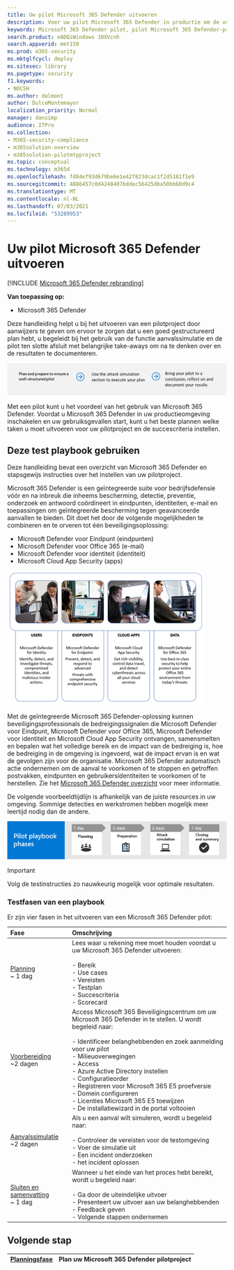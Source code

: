 ```yaml
---
title: Uw pilot Microsoft 365 Defender uitvoeren
description: Voer uw pilot Microsoft 365 Defender in productie om de voordelen en acceptatie van Microsoft 365 Defender.
keywords: Microsoft 365 Defender pilot, pilot Microsoft 365 Defender-project uitvoeren, Microsoft 365 Defender evalueren in productie, Microsoft 365 Defender pilotproject, cyberbeveiliging, geavanceerde permanente bedreiging, bedrijfsbeveiliging, apparaten, apparaat, identiteit, gebruikers, gegevens, toepassingen, incidenten, geautomatiseerd onderzoek en herstel, geavanceerd zoeken
search.product: eADQiWindows 10XVcnh
search.appverid: met150
ms.prod: m365-security
ms.mktglfcycl: deploy
ms.sitesec: library
ms.pagetype: security
f1.keywords:
- NOCSH
ms.author: dolmont
author: DulceMontemayor
localization_priority: Normal
manager: dansimp
audience: ITPro
ms.collection:
- M365-security-compliance
- m365solution-overview
- m365solution-pilotmtpproject
ms.topic: conceptual
ms.technology: m365d
ms.openlocfilehash: fd84ef93d679be6e1e42f823dcac1f2d5181f1e9
ms.sourcegitcommit: 4886457c0d4248407bddec56425dba50bb60d9c4
ms.translationtype: MT
ms.contentlocale: nl-NL
ms.lasthandoff: 07/03/2021
ms.locfileid: "53289953"
---
```

# <a name="run-your-pilot-microsoft-365-defender-project"></a>Uw pilot Microsoft 365 Defender uitvoeren 

[!INCLUDE [Microsoft 365 Defender rebranding](../includes/microsoft-defender.md)]


**Van toepassing op:**
- Microsoft 365 Defender


Deze handleiding helpt u bij het uitvoeren van een pilotproject door aanwijzers te geven om ervoor te zorgen dat u een goed gestructureerd plan hebt, u begeleidt bij het gebruik van de functie aanvalssimulatie en de pilot ten slotte afsluit met belangrijke take-aways om na te denken over en de resultaten te documenteren.

![Fasen in het uitvoeren van een Microsoft 365 Defender pilot](../../media/pilotphases.png)


Met een pilot kunt u het voordeel van het gebruik van Microsoft 365 Defender. Voordat u Microsoft 365 Defender in uw productieomgeving inschakelen en uw gebruiksgevallen start, kunt u het beste plannen welke taken u moet uitvoeren voor uw pilotproject en de succescriteria instellen. 


## <a name="how-to-use-this-pilot-playbook"></a>Deze test playbook gebruiken

Deze handleiding bevat een overzicht van Microsoft 365 Defender en stapsgewijs instructies over het instellen van uw pilotproject. 

Microsoft 365 Defender is een geïntegreerde suite voor bedrijfsdefensie vóór en na inbreuk die inheems bescherming, detectie, preventie, onderzoek en antwoord coördineert in eindpunten, identiteiten, e-mail en toepassingen om geïntegreerde bescherming tegen geavanceerde aanvallen te bieden. Dit doet het door de volgende mogelijkheden te combineren en te orveren tot één beveiligingsoplossing:

- Microsoft Defender voor Eindpunt (eindpunten)
- Microsoft Defender voor Office 365 (e-mail)
- Microsoft Defender voor identiteit (identiteit)
- Microsoft Cloud App Security (apps)

![Image of_Microsoft 365 Defender solution for users, Microsoft Defender for Identity, for endpoints Microsoft Defender for Endpoint, for cloud apps, Microsoft Cloud App Security, and for data, Microsoft Defender for Office 365](../../media/mtp/m365pillars.png)

Met de geïntegreerde Microsoft 365 Defender-oplossing kunnen beveiligingsprofessionals de bedreigingssignalen die Microsoft Defender voor Eindpunt, Microsoft Defender voor Office 365, Microsoft Defender voor identiteit en Microsoft Cloud App Security ontvangen, samensmelten en bepalen wat het volledige bereik en de impact van de bedreiging is, hoe de bedreiging in de omgeving is ingevoerd, wat de impact ervan is en wat de gevolgen zijn voor de organisatie. Microsoft 365 Defender automatisch actie ondernemen om de aanval te voorkomen of te stoppen en getroffen postvakken, eindpunten en gebruikersidentiteiten te voorkomen of te herstellen. Zie het [Microsoft 365 Defender overzicht](microsoft-365-defender.md) voor meer informatie.

De volgende voorbeeldtijdlijn is afhankelijk van de juiste resources in uw omgeving. Sommige detecties en werkstromen hebben mogelijk meer leertijd nodig dan de andere.

![Voorbeeldtijdlijn bij het uitvoeren van een Microsoft 365 Defender pilot](../../media/phase-diagrams/pilot-phases.png)

> [!IMPORTANT]
> Volg de testinstructies zo nauwkeurig mogelijk voor optimale resultaten.

### <a name="pilot-playbook-phases"></a>Testfasen van een playbook

Er zijn vier fasen in het uitvoeren van een Microsoft 365 Defender pilot:

|Fase | Omschrijving |
|:-------|:-----|
| [Planning](m365d-pilot-plan.md)<br> ~ 1 dag| Lees waar u rekening mee moet houden voordat u uw Microsoft 365 Defender uitvoeren: <br><br>- Bereik <br> - Use cases <br>- Vereisten <br>- Testplan <br> - Succescriteria <br> - Scorecard 
| [Voorbereiding](m365d-evaluation.md) <br>~2 dagen|  Access Microsoft 365 Beveiligingscentrum om uw Microsoft 365 Defender in te stellen. U wordt begeleid naar:<br><br>- Identificeer belanghebbenden en zoek aanmelding voor uw pilot <br> - Milieuoverwegingen <br>- Access <br>- Azure Active Directory instellen <br> - Configuratieorder <br> - Registreren voor Microsoft 365 E5 proefversie <br> - Domein configureren <br>- Licenties Microsoft 365 E5 toewijzen <br> - De installatiewizard in de portal voltooien|
| [Aanvalssimulatie](m365d-pilot-simulate.md) <br>~2 dagen| Als u een aanval wilt simuleren, wordt u begeleid naar:<br><br>- Controleer de vereisten voor de testomgeving <br>- Voer de simulatie uit <br>- Een incident onderzoeken <br>- het incident oplossen 
| [Sluiten en samenvatting](m365d-pilot-close.md) <br>~ 1 dag| Wanneer u het einde van het proces hebt bereikt, wordt u begeleid naar:<br><br>- Ga door de uiteindelijke uitvoer<br>- Presenteert uw uitvoer aan uw belanghebbenden <br>- Feedback geven <br>- Volgende stappen ondernemen 

## <a name="next-step"></a>Volgende stap

|[Planningsfase](m365d-pilot-plan.md) | Plan uw Microsoft 365 Defender pilotproject 
|:-------|:-----|
